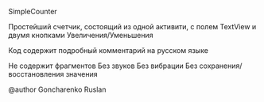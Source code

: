 SimpleCounter

Простейший счетчик, состоящий из одной активити,
с полем TextView и двумя кнопками Увеличения/Уменьшения

Код содержит подробный комментарий на русском языке

Не содержит фрагментов
Без звуков
Без вибрации
Без сохранения/восстановления значения

@author Goncharenko Ruslan
